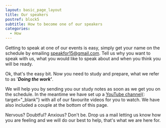 ```yaml
---
layout: basic_page_layout
title: Our speakers
postref: block5
subtitle: How to become one of our speakers
categories:
  - How
---
```


Getting to speak at one of our events is easy, simply get your name on the schedule by emailing [speakfor15@gmail.com](mailto:speakfor15@gmail.com?subject=Please%20can%20I%20speak%20at%20one%20of%20your%20events&amp;body=Hi%20Speak%20Crew%2C%20%0A%0APretty%20please.%20Please%2C%20please%20and%20please%20again.%0A%0ALet%20me%20speak%20at%20one%20of%20your%20events%3A%0A%0AName%3A%0ATopic%3A%0AMonth%3A%0A%0AThanks%2C). Tell us why you want to speak with us, what you would like to speak about and when you think you will be ready.

Ok, that's the easy bit. Now you need to study and prepare, what we refer to as '***Doing the work*'**.&nbsp;

We will help you by sending you our study notes as soon as we get you on the schedule. In the meantime we have set up a [YouTube channel](https://www.youtube.com/playlist?list=PLCsgBcByO61513fsxOT_rrN5AP4tj3rVQ){: target="_blank"} with all of our favourite videos for you to watch. We have also included a couple at the bottom of this page.

Nervous? Doubtful? Anxious? Don't be. Drop us a mail letting us know how you are feeling and we will do our best to help, that's what we are here for.

&nbsp;